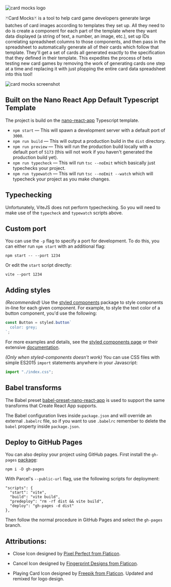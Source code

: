 ![card mocks logo](https://github.com/saint-justin/card-mocks/blob/main/src/assets/logo.png?raw=true)

🃏Card Mocks🃏 is a tool to help card game developers generate large batches of card images according to templates they set up. All they need to do is create a component for each part of the template where they want data displayed (a string of text, a number, an image, etc.), set up IDs correlating spreadsheet columns to those components, and then pass in the spreadsheet to automatically generate all of their cards which follow that template. They'll get a set of cards all generated exactly to the specification that they defined in their template. This expedites the process of beta testing new card games by removing the work of generating cards one step at a time and replacing it with just plopping the entire card data spreadsheet into this tool!

![card mocks screenshot](https://github.com/saint-justin/card-mocks/blob/main/src/assets/MockCardsScreenshot_2023-09-19.png?raw=true)

## Built on the Nano React App Default Typescript Template

The project is build on the [nano-react-app](https://github.com/nano-react-app/nano-react-app) Typescript template.

- `npm start` — This will spawn a development server with a default port of `3000`.
- `npm run build` — This will output a production build in the `dist` directory.
- `npm run preview` — This will run the production build locally with a default port of `5173` (this will not work if you haven't generated the production build yet).
- `npm run typecheck` — This will run `tsc --noEmit` which basically just typechecks your project.
- `npm run typewatch` — This will run `tsc --noEmit --watch` which will typecheck your project as you make changes.

## Typechecking

Unfortunately, ViteJS does not perform typechecking. So you will need to make use of the `typecheck` and `typewatch` scripts above.

## Custom port

You can use the `-p` flag to specify a port for development. To do this, you can either run `npm start` with an additional flag:

```
npm start -- --port 1234
```

Or edit the `start` script directly:

```
vite --port 1234
```

## Adding styles

_(Recommended)_
Use the [styled components](https://github.com/styled-components/styled-components) package to style components in-line for each given component. For example, to style the text color of a button component, you'd use the following:
```js
const Button = styled.button`
  color: grey;
`;
```
For more examples and details, see the [styled components page](https://styled-components.com/) or their extensive [documentation](https://styled-components.com/docs).

_(Only when styled-components doesn't work)_
You can use CSS files with simple ES2015 `import` statements anywhere in your Javascript:

```js
import "./index.css";
```

## Babel transforms

The Babel preset [babel-preset-nano-react-app](https://github.com/nano-react-app/babel-preset-nano-react-app) is used to support the same transforms that Create React App supports.

The Babel configuration lives inside `package.json` and will override an external `.babelrc` file, so if you want to use `.babelrc` remember to delete the `babel` property inside `package.json`.


## Deploy to GitHub Pages

You can also deploy your project using GitHub pages.
First install the `gh-pages` [package](https://github.com/tschaub/gh-pages):

`npm i -D gh-pages`

With Parcel's `--public-url` flag, use the following scripts for deployment:

```
"scripts": {
  "start": "vite",
  "build": "vite build",
  "predeploy": "rm -rf dist && vite build",
  "deploy": "gh-pages -d dist"
},
```

Then follow the normal procedure in GitHub Pages and select the `gh-pages` branch.


## Attributions:
- Close Icon designed by [Pixel Perfect from Flaticon](https://www.flaticon.com/authors/pixel-perfect).

- Cancel Icon designed by [Fingerprint Designs from Flaticon](https://www.flaticon.com/authors/fingerprint-designs).

- Playing Card Icon designed by [Freepik from Flaticon](https://www.freepik.com/). Updated and remixed for logo design.